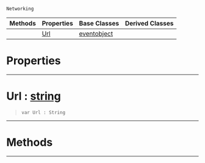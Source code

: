  `Networking`

|Methods|Properties|Base Classes|Derived Classes|
|---|---|---|---|
| |[ Url](https://github.com/PlasmaEngine/PlasmaDocs/tree/master/docs/C%2B%2B/code_reference/class_reference/blockingwebrequest.markdown#url-plasma-engine-document)|[eventobject](https://github.com/PlasmaEngine/PlasmaDocs/tree/master/docs/C%2B%2B/code_reference/class_reference/eventobject.markdown)| |


 #  Properties


---  
 #  Url : [string](https://github.com/PlasmaEngine/PlasmaDocs/tree/master/docs/C%2B%2B/code_reference/lightning_base_types/string.markdown)

> 
> ``` lang=cpp, name=Lightning
> var Url : String


---  
 #  Methods


---  
 

 